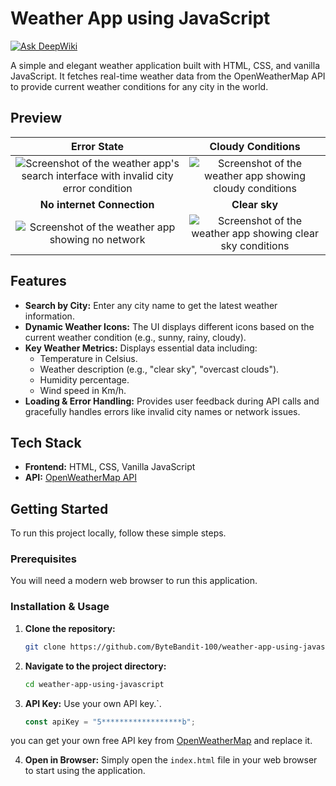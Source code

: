 # Weather App using JavaScript
[![Ask DeepWiki](https://devin.ai/assets/askdeepwiki.png)](https://deepwiki.com/ByteBandit-100/weather-app-using-javascript)

A simple and elegant weather application built with HTML, CSS, and vanilla JavaScript. It fetches real-time weather data from the OpenWeatherMap API to provide current weather conditions for any city in the world.

## Preview
|  **Error State** | **Cloudy Conditions** |
| :---: | :---: |
| ![Screenshot of the weather app's search interface with invalid city error condition](https://github.com/user-attachments/assets/1fa614ad-c3c6-4d09-9515-5ee08dc89a84) | ![Screenshot of the weather app showing cloudy conditions](https://github.com/user-attachments/assets/d01600e3-e242-4ebd-9cf2-ab6e32f01744) |
| **No internet Connection** | **Clear sky** |
| ![Screenshot of the weather app showing no network](https://github.com/user-attachments/assets/6ef07f8d-c1b5-47a8-abdc-36d1ec194c81) | ![Screenshot of the weather app showing clear sky conditions](https://github.com/user-attachments/assets/02f88693-7bff-4f30-b792-b54c5a1beddf) |

## Features
- **Search by City:** Enter any city name to get the latest weather information.
- **Dynamic Weather Icons:** The UI displays different icons based on the current weather condition (e.g., sunny, rainy, cloudy).
- **Key Weather Metrics:** Displays essential data including:
    - Temperature in Celsius.
    - Weather description (e.g., "clear sky", "overcast clouds").
    - Humidity percentage.
    - Wind speed in Km/h.
- **Loading & Error Handling:** Provides user feedback during API calls and gracefully handles errors like invalid city names or network issues.

## Tech Stack
- **Frontend:** HTML, CSS, Vanilla JavaScript
- **API:** [OpenWeatherMap API](https://openweathermap.org/api)

## Getting Started

To run this project locally, follow these simple steps.

### Prerequisites
You will need a modern web browser to run this application.

### Installation & Usage
1.  **Clone the repository:**
    ```sh
    git clone https://github.com/ByteBandit-100/weather-app-using-javascript.git
    ```
2.  **Navigate to the project directory:**
    ```sh
    cd weather-app-using-javascript
    ```
3.  **API Key:**
    Use your own API key.`.
    ```javascript
    const apiKey = "5******************b";
    ```
   you can get your own free API key from [OpenWeatherMap](https://home.openweathermap.org/users/sign_up) and replace it.

4.  **Open in Browser:**
    Simply open the `index.html` file in your web browser to start using the application.
